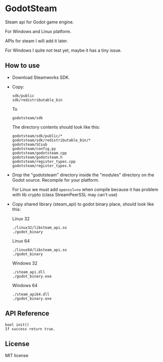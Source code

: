 # GodotSteam
Steam api for Godot game engine.

For Windows and Linux platform.

APIs for steam I will add it later.

For Windows I quite not test yet, maybe it has a tiny issue.

How to use
----------
- Download Steamworks SDK.

- Copy:

  ```
  sdk/public
  sdk/redistributable_bin
  ```
  To
  ```
  godotsteam/sdk
  ```
  The directory contents should look like this:
  ```
  godotsteam/sdk/public/*
  godotsteam/sdk/redistributable_bin/*
  godotsteam/SCsub
  godotsteam/config.py
  godotsteam/godotsteam.cpp
  godotsteam/godotsteam.h
  godotsteam/register_types.cpp
  godotsteam/register_types.h
  ```
- Drop the "godotsteam" directory inside the "modules" directory on the Godot source. Recompile for your platform.

  For Linux we must add ```openssl=no``` when compile because it has problem with lib crypto (class StreamPeerSSL may can't use)

- Copy shared library (steam_api) to godot binary place, should look like this:

  Linux 32
  ```
  ./linux32/libsteam_api.so
  ./godot_binary
  ```
  
  Linux 64
  ```
  ./linux64/libsteam_api.so
  ./godot_binary
  ```
  
  Windows 32
  ```
  ./steam_api.dll
  ./godot_binary.exe
  ```
  
  Windows 64
  ```
  ./steam_api64.dll
  ./godot_binary.exe
  ```

API Reference
-------------
```
bool init()
If success return true.
```

License
-------------
MIT license

